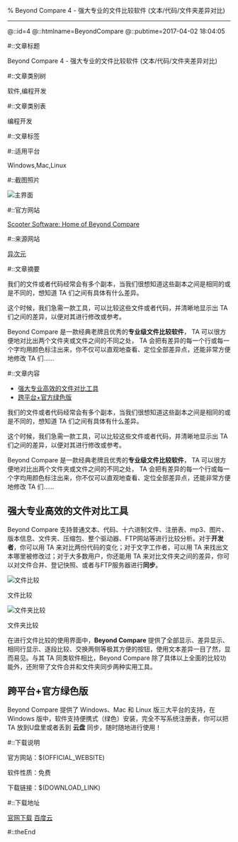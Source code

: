 % Beyond Compare 4 - 强大专业的文件比较软件 (文本/代码/文件夹差异对比)

---

@::id=4
@::htmlname=BeyondCompare
@::pubtime=2017-04-02 18:04:05

#::文章标题

Beyond Compare 4 - 强大专业的文件比较软件 (文本/代码/文件夹差异对比)

#::文章类别树

软件,编程开发

#::文章类别表

编程开发

#::文章标签



#::适用平台

Windows,Mac,Linux

#::截图照片

![主界面](article/Beyondcompare/BeyondCompare.png)

#::官方网站

[Scooter Software: Home of Beyond Compare](http://www.scootersoftware.com/ "")

#::来源网站

[异次元](http://www.iplaysoft.com/beyond-compare.html "")

#::文章摘要

我们的文件或者代码经常会有多个副本，当我们很想知道这些副本之间是相同的或是不同的，想知道 TA 们之间有具体有什么差异。

这个时候，我们急需一款工具，可以比较这些文件或者代码，并清晰地显示出 TA 们之间的差异，以便对其进行修改或参考。

Beyond Compare 是一款经典老牌且优秀的**专业级文件比较软件**， TA 可以很方便地对比出两个文件夹或文件之间的不同之处， TA 会把有差异的每一个行或每一个字均用颜色标注出来，你不仅可以直观地查看、定位全部差异点，还能非常方便地修改 TA 们……

#::文章内容

-   [强大专业高效的文件对比工具](#强大专业高效的文件对比工具)
-   [跨平台+官方绿色版](#跨平台官方绿色版)

我们的文件或者代码经常会有多个副本，当我们很想知道这些副本之间是相同的或是不同的，想知道
TA 们之间有具体有什么差异。

这个时候，我们急需一款工具，可以比较这些文件或者代码，并清晰地显示出 TA
们之间的差异，以便对其进行修改或参考。

Beyond Compare 是一款经典老牌且优秀的**专业级文件比较软件**， TA
可以很方便地对比出两个文件夹或文件之间的不同之处， TA
会把有差异的每一个行或每一个字均用颜色标注出来，你不仅可以直观地查看、定位全部差异点，还能非常方便地修改
TA 们……

强大专业高效的文件对比工具
--------------------------

Beyond Compare
支持普通文本、代码、十六进制文件、注册表、mp3、图片、版本信息、文件夹、压缩包、整个驱动器、FTP网站等进行比较分析。对于**开发者**，你可以用
TA 来对比两份代码的变化；对于文字工作者，可以用 TA
来找出文本哪里被修改过；对于大多数用户，你还能用 TA
来对比文件夹之间的差异，你可以对文件合并、登记快照、或者与FTP服务器进行**同步**。

![文件比较]({@UP_DIR}article/Beyondcompare/text.png)

文件比较

![文件夹比较]({@UP_DIR}article/Beyondcompare/folder.png)

文件夹比较

在进行文件比较的使用界面中，**Beyond
Compare** 提供了全部显示、差异显示、相同行显示、逐段比较、交换两侧等极其方便的按钮，使用文本差异一目了然，显而易见。与其
TA 同类软件相比，Beyond Compare
除了具体以上全面的比较功能外，还附带了文件合并和文件夹同步两种实用工具。

跨平台+官方绿色版
-----------------

Beyond Compare 提供了 Windows、Mac 和 Linux 版三大平台的支持，在 Windows
版中，软件支持便携式（绿色）安装，完全不写系统注册表，你可以把 TA
放到U盘里或者丢到 **云盘** 同步，随时随地进行使用！


#::下载说明

官方网站：\$(OFFICIAL\_WEBSITE)

软件性质：免费

下载链接：\$(DOWNLOAD\_LINK)


#::下载地址

[官网下载](http://www.scootersoftware.com/download.php "")
[百度云](http://pan.baidu.com/s/1nvylaJZ "2g62")

#::theEnd